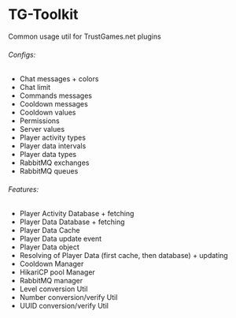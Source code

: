 # TG-Toolkit
Common usage util for TrustGames.net plugins

###### Configs:
- Chat messages + colors
- Chat limit
- Commands messages
- Cooldown messages
- Cooldown values
- Permissions
- Server values
- Player activity types
- Player data intervals
- Player data types
- RabbitMQ exchanges
- RabbitMQ queues

###### Features:
- Player Activity Database + fetching
- Player Data Database + fetching
- Player Data Cache
- Player Data update event
- Player Data object
- Resolving of Player Data (first cache, then database) + updating
- Cooldown Manager
- HikariCP pool Manager
- RabbitMQ manager
- Level conversion Util
- Number conversion/verify Util
- UUID conversion/verify Util

